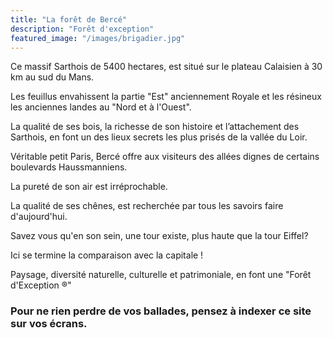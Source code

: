```yaml
---
title: "La forêt de Bercé"
description: "Forêt d'exception"
featured_image: "/images/brigadier.jpg"
---
```


Ce massif Sarthois de 5400 hectares, est situé
sur le plateau Calaisien à 30 km au sud du Mans. 

Les feuillus envahissent la partie "Est" anciennement Royale
et les résineux les anciennes landes au "Nord et à l'Ouest".

La qualité de ses bois, la richesse de son histoire 
et l’attachement des Sarthois, en font un des 
lieux secrets les plus prisés de la vallée du Loir.

Véritable petit Paris, Bercé offre aux visiteurs 
des allées dignes de certains boulevards Haussmanniens.

La pureté de son air est irréprochable.

La qualité de ses chênes, est recherchée par 
tous les savoirs faire d'aujourd'hui. 

Savez vous qu'en son sein, une tour existe,
plus haute que la tour Eiffel?

Ici se termine la comparaison avec la capitale !

Paysage, diversité naturelle, culturelle et 
patrimoniale, en font une "Forêt d'Exception ®"


### Pour ne rien perdre de vos ballades, pensez à indexer ce site sur vos écrans.
